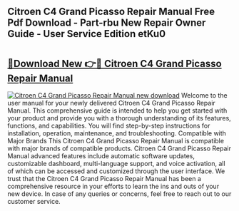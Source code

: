 ## Citroen C4 Grand Picasso Repair Manual Free Pdf Download - Part-rbu New Repair Owner Guide - User Service Edition etKu0

# <h2><a href="http://bc63305.oget.top/?id=Citroen+C4+Grand+Picasso+Repair+Manual">🔗Download New 👉🔴 Citroen C4 Grand Picasso Repair Manual</a></h2>

[![Citroen C4 Grand Picasso Repair Manual new download](https://i.imgur.com/5g1atiW.png)](http://bc63305.oget.top/?id=Citroen+C4+Grand+Picasso+Repair+Manual)
Welcome to the user manual for your newly delivered Citroen C4 Grand Picasso Repair Manual. This comprehensive guide is intended to help you get started with your product and provide you with a thorough understanding of its features, functions, and capabilities. You will find step-by-step instructions for installation, operation, maintenance, and troubleshooting. Compatible with Major Brands This Citroen C4 Grand Picasso Repair Manual is compatible with major brands of compatible products. Citroen C4 Grand Picasso Repair Manual advanced features include automatic software updates, customizable dashboard, multi-language support, and voice activation, all of which can be accessed and customized through the user interface. We trust that the Citroen C4 Grand Picasso Repair Manual has been a comprehensive resource in your efforts to learn the ins and outs of your new device. In case of any queries or concerns, feel free to reach out to our customer service.
